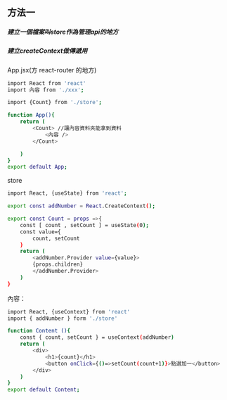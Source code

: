 <h2>方法一</h2>
<h5>建立一個檔案叫store作為管理api的地方</h5>
<h5>建立createContext做傳遞用</h5>

App.jsx(方 react-router 的地方)

```bash
import React from 'react'
import 內容 from './xxx';

import {Count} from './store';

function App(){
    return (
        <Count> //讓內容資料夾能拿到資料
            <內容 />
        </Count>

    )
}
export default App;
```

store

```bash
import React, {useState} from 'react';

export const addNumber = React.CreateContext();

export const Count = props =>{
    const [ count , setCount ] = useState(0);
    const value={
        count, setCount
    }
    return (
        <addNumber.Provider value={value}>
        {props.children}
        </addNumber.Provider>
    )
}


```

內容：

```bash
import React, {useContext} from 'react'
import { addNumber } form './store'

function Content (){
    const { count, setCount } = useContext(addNumber)
    return (
        <div>
            <h1>{count}</h1>
            <button onClick={()=>setCount(count+1)}>點選加一</button>
        </div>
    )
}
export default Content;
```

